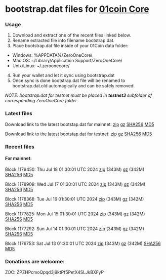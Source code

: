 # bootstrap.dat files for [01coin Core](https://01coin.io)

### Usage

1. Download and extract one of the recent files linked below.
2. Rename extracted file into filename bootstrap.dat.
3. Place bootstrap.dat file inside of your 01Coin data folder:
 - Windows: %APPDATA%\ZeroOneCore\
 - Mac OS: ~/Library/Application Support/ZeroOneCore/
 - Unix/Linux: ~/.zeroonecore/
4. Run your wallet and let it sync using bootstrap.dat
5. Once sync is done bootstrap.dat file will be renamed to bootstrap.dat.old automagically and can be safely removed.

_NOTE: bootstrap.dat for testnet must be placed in **testnet3** subfolder of corresponding ZeroOneCore folder_

### Latest files
Download link to the latest bootstap.dat for mainnet: [zip](https://files.01coin.io/mainnet/bootstrap.dat.zip) [gz](https://files.01coin.io/mainnet/bootstrap.dat.tar.gz) [SHA256](https://files.01coin.io/mainnet/sha256.txt) [MD5](https://files.01coin.io/mainnet/md5.txt)

Download link to the latest bootstap.dat for testnet: [zip](https://files.01coin.io/testnet/bootstrap.dat.zip) [gz](https://files.01coin.io/testnet/bootstrap.dat.tar.gz) [SHA256](https://files.01coin.io/testnet/sha256.txt) [MD5](https://files.01coin.io/testnet/md5.txt)

### Recent files

#### For mainnet:

Block 1179450: Thu Jul 18 01:30:01 UTC 2024 [zip](https://files.01coin.io/mainnet/2024-07-18/bootstrap.dat.zip) (343M) [gz](https://files.01coin.io/mainnet/2024-07-18/bootstrap.dat.tar.gz) (342M) [SHA256](https://files.01coin.io/mainnet/2024-07-18/sha256.txt) [MD5](https://files.01coin.io/mainnet/2024-07-18/md5.txt)

Block 1178909: Wed Jul 17 01:30:01 UTC 2024 [zip](https://files.01coin.io/mainnet/2024-07-17/bootstrap.dat.zip) (343M) [gz](https://files.01coin.io/mainnet/2024-07-17/bootstrap.dat.tar.gz) (342M) [SHA256](https://files.01coin.io/mainnet/2024-07-17/sha256.txt) [MD5](https://files.01coin.io/mainnet/2024-07-17/md5.txt)

Block 1178368: Tue Jul 16 01:30:01 UTC 2024 [zip](https://files.01coin.io/mainnet/2024-07-16/bootstrap.dat.zip) (343M) [gz](https://files.01coin.io/mainnet/2024-07-16/bootstrap.dat.tar.gz) (342M) [SHA256](https://files.01coin.io/mainnet/2024-07-16/sha256.txt) [MD5](https://files.01coin.io/mainnet/2024-07-16/md5.txt)

Block 1177825: Mon Jul 15 01:30:01 UTC 2024 [zip](https://files.01coin.io/mainnet/2024-07-15/bootstrap.dat.zip) (343M) [gz](https://files.01coin.io/mainnet/2024-07-15/bootstrap.dat.tar.gz) (342M) [SHA256](https://files.01coin.io/mainnet/2024-07-15/sha256.txt) [MD5](https://files.01coin.io/mainnet/2024-07-15/md5.txt)

Block 1177292: Sun Jul 14 01:30:01 UTC 2024 [zip](https://files.01coin.io/mainnet/2024-07-14/bootstrap.dat.zip) (343M) [gz](https://files.01coin.io/mainnet/2024-07-14/bootstrap.dat.tar.gz) (342M) [SHA256](https://files.01coin.io/mainnet/2024-07-14/sha256.txt) [MD5](https://files.01coin.io/mainnet/2024-07-14/md5.txt)

Block 1176753: Sat Jul 13 01:30:01 UTC 2024 [zip](https://files.01coin.io/mainnet/2024-07-13/bootstrap.dat.zip) (343M) [gz](https://files.01coin.io/mainnet/2024-07-13/bootstrap.dat.tar.gz) (342M) [SHA256](https://files.01coin.io/mainnet/2024-07-13/sha256.txt) [MD5](https://files.01coin.io/mainnet/2024-07-13/md5.txt)


### Donations are welcome:

ZOC: ZPZHPcmoQpqd3j9ktPf5PetX4SLJkBXFyP
